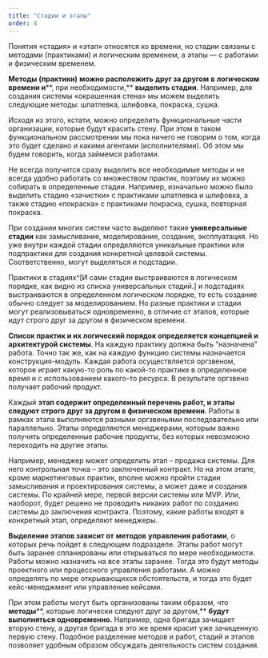```yaml
---
title: "Стадии и этапы"
order: 4
---
```




Понятия «стадия» и «этап» относятся ко времени, но стадии связаны с методами (практиками) и логическим временем, а этапы — с работами и физическим временем.

**Методы (практики)** **можно расположить** **друг за другом** **в** **логическом времени и****, при необходимости,** **выделить стадии**. Например, для создания системы «окрашенная стена» мы можем выделить следующие методы: шпатлевка, шлифовка, покраска, сушка.

Исходя из этого, кстати, можно определить функциональные части организации, которые будут красить стену. При этом в таком функциональном рассмотрении мы пока ничего не говорим о том, когда это будет сделано и какими агентами (исполнителями). Об этом мы будем говорить, когда займемся работами.

Не всегда получится сразу выделить все необходимые методы и не всегда удобно работать со множеством практик, поэтому их можно собирать в определенные стадии. Например, изначально можно было выделить стадию «зачистки» с практиками шпатлевка и шлифовка, а также стадию «покраска» с практиками покраска, сушка, повторная покраска.

При создании многих систем часто выделяют такие **универсальные стадии** как замысливание, моделирование, создание, эксплуатация. Но уже внутри каждой стадии определяются уникальные практики или подпрактики для создания конкретной целевой системы. Соответственно, могут выделяться и подстадии.

Практики в стадиях^[И сами стадии выстраиваются в логическом порядке, как видно из списка универсальных стадий.] и подстадиях выстраиваются в определенном логическом порядке, то есть создание обычно следует за моделированием. Но разные практики и стадии могут реализовываться одновременно, в отличие от этапов, которые идут строго друг за другом в физическом времени.

**Список практик и их логический порядок определяется концепцией и архитектурой системы**. На каждую практику должна быть “назначена” работа. Точно так же, как на каждую функцию системы назначается конструкция-модуль. Каждая работа осуществляется оргзвеном, которое играет какую-то роль по какой-то практике в определенное время и с использованием какого-то ресурса. В результате оргзвено получает рабочий продукт.

Каждый **этап содержит определенный перечень работ, и этапы следуют** **строго** **друг за другом в физическом времени**. Работы в рамках этапа выполняются разными оргзвеньями последовательно или параллельно. Этапы определяются менеджерами, которым важно получить определенные рабочие продукты, без которых невозможно переходить на другие этапы.

Например, менеджер может определить этап – продажа системы. Для него контрольная точка – это заключенный контракт. Но на этом этапе, кроме маркетинговых практик, вполне можно пройти стадии замысливания и проектирования системы, а может даже и создания системы. По крайней мере, первой версии системы или MVP. Или, наоборот, будет решено не проводить никаких работ по созданию системы до заключения контракта. Поэтому, какие работы входят в конкретный этап, определяют менеджеры.

**Выделение этапов зависит от** **методов** **управления работами**, о которых речь пойдет в следующем подразделе. Этапы работ могут быть заранее спланированы или открываться по мере необходимости. Работы можно назначить на все этапы заранее. Тогда это будут методы проектного или процессного управления работами. А можно определять по мере открывающихся обстоятельств, и тогда это будет кейс-менеджмент или управление кейсами.

При этом работы могут быть организованы таким образом, что **методы****, которые логически следуют друг за другом,** **будут** **выполняться одновременно.** Например, одна бригада зачищает вторую стену, а другая бригада в это же время красит уже зачищенную первую стену. Подобное разделение методов и работ, стадий и этапов позволяет удобным образом обсуждать деятельность систем создания.

